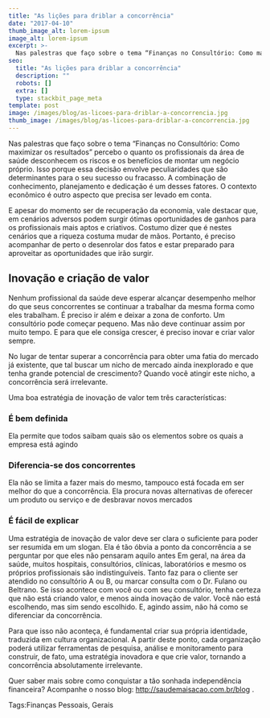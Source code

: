 ```yaml
---
title: "As lições para driblar a concorrência"
date: "2017-04-10"
thumb_image_alt: lorem-ipsum
image_alt: lorem-ipsum
excerpt: >-
  Nas palestras que faço sobre o tema “Finanças no Consultório: Como maximizar os resultados” percebo o quanto os profissionais da área de saúde desconhecem os riscos e os benefícios de montar um negócio próprio. Isso porque essa decisão envolve peculiaridades que são determinantes para o seu sucesso ou fracasso. A combinação de conhecimento, planejamento e dedicação é um desses fatores. O contexto econômico é outro aspecto que precisa ser levado em conta.
seo:
  title: "As lições para driblar a concorrência"
  description: ""
  robots: []
  extra: []
  type: stackbit_page_meta
template: post
image: /images/blog/as-licoes-para-driblar-a-concorrencia.jpg
thumb_image: /images/blog/as-licoes-para-driblar-a-concorrencia.jpg
---
```


Nas palestras que faço sobre o tema “Finanças no Consultório: Como maximizar os resultados” percebo o quanto os profissionais da área de saúde desconhecem os riscos e os benefícios de montar um negócio próprio. Isso porque essa decisão envolve peculiaridades que são determinantes para o seu sucesso ou fracasso. A combinação de conhecimento, planejamento e dedicação é um desses fatores. O contexto econômico é outro aspecto que precisa ser levado em conta.

E apesar do momento ser de recuperação da economia, vale destacar que, em cenários adversos podem surgir ótimas oportunidades de ganhos para os profissionais mais aptos e criativos. Costumo dizer que é nestes cenários que a riqueza costuma mudar de mãos. Portanto, é preciso acompanhar de perto o desenrolar dos fatos e estar preparado para aproveitar as oportunidades que irão surgir.

## Inovação e criação de valor

Nenhum profissional da saúde deve esperar alcançar desempenho melhor do que seus concorrentes se continuar a trabalhar da mesma forma como eles trabalham. É preciso ir além e deixar a zona de conforto. Um consultório pode começar pequeno. Mas não deve continuar assim por muito tempo. E para que ele consiga crescer, é preciso inovar e criar valor sempre.

No lugar de tentar superar a concorrência para obter uma fatia do mercado já existente, que tal buscar um nicho de mercado ainda inexplorado e que tenha grande potencial de crescimento? Quando você atingir este nicho, a concorrência será irrelevante.

Uma boa estratégia de inovação de valor tem três características:

### É bem definida

Ela permite que todos saibam quais são os elementos sobre os quais a empresa está agindo

### Diferencia-se dos concorrentes

Ela não se limita a fazer mais do mesmo, tampouco está focada em ser melhor do que a concorrência. Ela procura novas alternativas de oferecer um produto ou serviço e de desbravar novos mercados

### É fácil de explicar

Uma estratégia de inovação de valor deve ser clara o suficiente para poder ser resumida em um slogan. Ela é tão óbvia a ponto da concorrência a se perguntar por que eles não pensaram aquilo antes
Em geral, na área da saúde, muitos hospitais, consultórios, clínicas, laboratórios e mesmo os próprios profissionais são indistinguíveis. Tanto faz para o cliente ser atendido no consultório A ou B, ou marcar consulta com o Dr. Fulano ou Beltrano. Se isso acontece com você ou com seu consultório, tenha certeza que não está criando valor, e menos ainda inovação de valor. Você não está escolhendo, mas sim sendo escolhido. E, agindo assim, não há como se diferenciar da concorrência.

Para que isso não aconteça, é fundamental criar sua própria identidade, traduzida em cultura organizacional. A partir deste ponto, cada organização poderá utilizar ferramentas de pesquisa, análise e monitoramento para construir, de fato, uma estratégia inovadora e que crie valor, tornando a concorrência absolutamente irrelevante.

Quer saber mais sobre como conquistar a tão sonhada independência financeira? Acompanhe o nosso blog: http://saudemaisacao.com.br/blog .

Tags:Finanças Pessoais, Gerais
